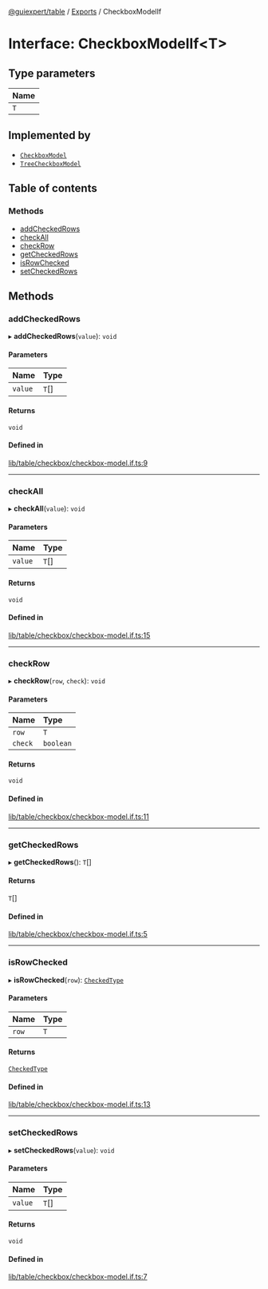 [@guiexpert/table](../README.md) / [Exports](../modules.md) / CheckboxModelIf

# Interface: CheckboxModelIf\<T\>

## Type parameters

| Name |
| :------ |
| `T` |

## Implemented by

- [`CheckboxModel`](../classes/CheckboxModel.md)
- [`TreeCheckboxModel`](../classes/TreeCheckboxModel.md)

## Table of contents

### Methods

- [addCheckedRows](CheckboxModelIf.md#addcheckedrows)
- [checkAll](CheckboxModelIf.md#checkall)
- [checkRow](CheckboxModelIf.md#checkrow)
- [getCheckedRows](CheckboxModelIf.md#getcheckedrows)
- [isRowChecked](CheckboxModelIf.md#isrowchecked)
- [setCheckedRows](CheckboxModelIf.md#setcheckedrows)

## Methods

### addCheckedRows

▸ **addCheckedRows**(`value`): `void`

#### Parameters

| Name | Type |
| :------ | :------ |
| `value` | `T`[] |

#### Returns

`void`

#### Defined in

[lib/table/checkbox/checkbox-model.if.ts:9](https://github.com/guiexperttable/ge-table/blob/7d8ffe2/libs/table/src/lib/table/checkbox/checkbox-model.if.ts#L9)

___

### checkAll

▸ **checkAll**(`value`): `void`

#### Parameters

| Name | Type |
| :------ | :------ |
| `value` | `T`[] |

#### Returns

`void`

#### Defined in

[lib/table/checkbox/checkbox-model.if.ts:15](https://github.com/guiexperttable/ge-table/blob/7d8ffe2/libs/table/src/lib/table/checkbox/checkbox-model.if.ts#L15)

___

### checkRow

▸ **checkRow**(`row`, `check`): `void`

#### Parameters

| Name | Type |
| :------ | :------ |
| `row` | `T` |
| `check` | `boolean` |

#### Returns

`void`

#### Defined in

[lib/table/checkbox/checkbox-model.if.ts:11](https://github.com/guiexperttable/ge-table/blob/7d8ffe2/libs/table/src/lib/table/checkbox/checkbox-model.if.ts#L11)

___

### getCheckedRows

▸ **getCheckedRows**(): `T`[]

#### Returns

`T`[]

#### Defined in

[lib/table/checkbox/checkbox-model.if.ts:5](https://github.com/guiexperttable/ge-table/blob/7d8ffe2/libs/table/src/lib/table/checkbox/checkbox-model.if.ts#L5)

___

### isRowChecked

▸ **isRowChecked**(`row`): [`CheckedType`](../modules.md#checkedtype)

#### Parameters

| Name | Type |
| :------ | :------ |
| `row` | `T` |

#### Returns

[`CheckedType`](../modules.md#checkedtype)

#### Defined in

[lib/table/checkbox/checkbox-model.if.ts:13](https://github.com/guiexperttable/ge-table/blob/7d8ffe2/libs/table/src/lib/table/checkbox/checkbox-model.if.ts#L13)

___

### setCheckedRows

▸ **setCheckedRows**(`value`): `void`

#### Parameters

| Name | Type |
| :------ | :------ |
| `value` | `T`[] |

#### Returns

`void`

#### Defined in

[lib/table/checkbox/checkbox-model.if.ts:7](https://github.com/guiexperttable/ge-table/blob/7d8ffe2/libs/table/src/lib/table/checkbox/checkbox-model.if.ts#L7)
